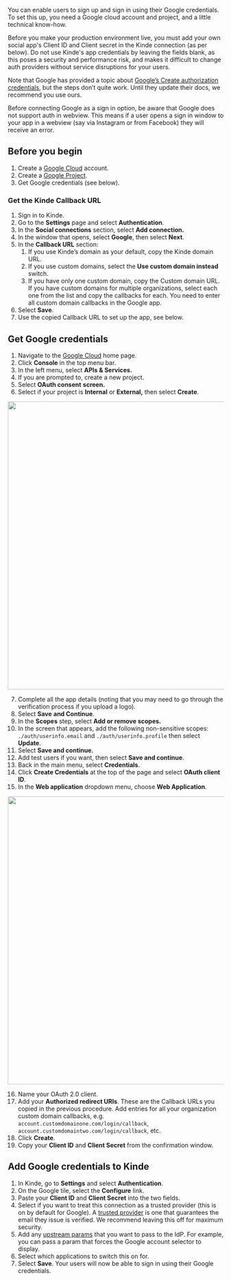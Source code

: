 
You can enable users to sign up and sign in using their Google credentials. To set this up, you need a Google cloud account and project, and a little technical know-how.

<Aside type="warning" title="Social sign in for production environments">

Before you make your production environment live, you must add your own social app's Client ID and Client secret in the Kinde connection (as per below). Do not use Kinde's app credentials by leaving the fields blank, as this poses a security and performance risk, and makes it difficult to change auth providers without service disruptions for your users.

</Aside>

Note that Google has provided a topic about [Google’s Create authorization credentials](https://developers.google.com/identity/sign-in/web/sign-in#create_authorization_credentials), but the steps don’t quite work. Until they update their docs, we recommend you use ours.

<Aside title="Google does not allow sign in auth to work in webview">

Before connecting Google as a sign in option, be aware that Google does not support auth in webview. This means if a user opens a sign in window to your app in a webview (say via Instagram or from Facebook) they will receive an error.

</Aside>

## **Before you begin**

1. Create a [Google Cloud](https://cloud.google.com/) account.
2. Create a [Google Project](https://cloud.google.com/resource-manager/docs/creating-managing-projects#console).
3. Get Google credentials (see below).

### **Get the Kinde Callback URL**

1. Sign in to Kinde.
2. Go to the **Settings** page and select **Authentication**.
3. In the **Social connections** section, select **Add connection.**
4. In the window that opens, select **Google**, then select **Next**.
5. In the **Callback URL** section:
   1. If you use Kinde’s domain as your default, copy the Kinde domain URL.
   2. If you use custom domains, select the **Use custom domain instead** switch.
   3. If you have only one custom domain, copy the Custom domain URL. If you have custom domains for multiple organizations, select each one from the list and copy the callbacks for each. You need to enter all custom domain callbacks in the Google app.
6. Select **Save**.
7. Use the copied Callback URL to set up the app, see below.

## **Get Google credentials**

1. Navigate to the [Google Cloud](https://cloud.google.com/) home page.
2. Click **Console** in the top menu bar.
3. In the left menu, select **APIs & Services.**
4. If you are prompted to, create a new project.
5. Select **OAuth consent** **screen.**
6. Select if your project is **Internal** or **External,** then select **Create**.

<img
  src="https://imagedelivery.net/skPPZTHzSlcslvHjesZQcQ/412af691-19cd-45b2-3af7-f5db15677a00/public"
  alt=""
  width="672px"
  height="auto"
  fetchpriority="low"
  loading="lazy"
  decoding="async"
/>

7. Complete all the app details (noting that you may need to go through the verification process if you upload a logo).
8. Select **Save** **and Continue**.
9. In the **Scopes** step, select **Add or remove scopes.**
10. In the screen that appears, add the following non-sensitive scopes: `./auth/userinfo.email` and `./auth/userinfo.profile` then select **Update**.
11. Select **Save and continue.**
12. Add test users if you want, then select **Save and continue**.
13. Back in the main menu, select **Credentials**.
14. Click **Create Credentials** at the top of the page and select **OAuth client ID**.
15. In the **Web application** dropdown menu, choose **Web Application**.

<img
  src="https://imagedelivery.net/skPPZTHzSlcslvHjesZQcQ/3518f0a9-6232-41b8-2e37-0293fed41200/public"
  alt=""
  width="672px"
  height="auto"
  fetchpriority="low"
  loading="lazy"
  decoding="async"
/>

16. Name your OAuth 2.0 client.
17. Add your **Authorized redirect URIs**. These are the Callback URLs you copied in the previous procedure. Add entries for all your organization custom domain callbacks, e.g. `account.customdomainone.com/login/callback`, `account.customdomaintwo.com/login/callback`, etc.
18. Click **Create**.
19. Copy your **Client ID** and **Client Secret** from the confirmation window.

## **Add Google credentials to Kinde**

1. In Kinde, go to **Settings** and select **Authentication**.
2. On the Google tile, select the **Configure** link.
3. Paste your **Client ID** and **Client Secret** into the two fields.
4. Select if you want to treat this connection as a trusted provider (this is on by default for Google). A [trusted provider](/authenticate/about-auth/identity-and-verification/) is one that guarantees the email they issue is verified. We recommend leaving this off for maximum security.
5. Add any [upstream params](/authenticate/auth-guides/pass-params-idp/) that you want to pass to the IdP. For example, you can pass a param that forces the Google account selector to display.
6. Select which applications to switch this on for.
7. Select **Save**. Your users will now be able to sign in using their Google credentials.
